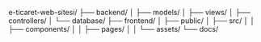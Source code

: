 e-ticaret-web-sitesi/
├── backend/
│   ├── models/
│   ├── views/
│   ├── controllers/
│   └── database/
├── frontend/
│   ├── public/
│   ├── src/
│   │   ├── components/
│   │   ├── pages/
│   │   └── assets/
└── docs/